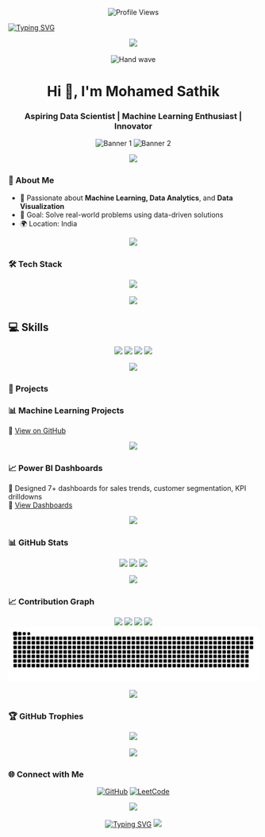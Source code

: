 <p align="center">
  <img src="https://komarev.com/ghpvc/?username=sathikmohamed&label=Profile%20Views&color=0e75b6&style=flat-square" alt="Profile Views"/>
</p>
<a href="https://git.io/typing-svg"><img src="https://readme-typing-svg.demolab.com?font=Fira+Code&weight=800&pause=1000&width=435&lines=Welcome+To+My+Profile!" alt="Typing SVG" /></a>
<p align="center">
  <img src="https://user-images.githubusercontent.com/73097560/115834477-dbab4500-a447-11eb-908a-139a6edaec5c.gif"/>
</p>

<p align="center">
  <img src="https://media.giphy.com/media/hvRJCLFzcasrR4ia7z/giphy.gif" width="80px" alt="Hand wave"/>
</p>

<h1 align="center">Hi 👋, I'm Mohamed Sathik</h1>
<h3 align="center">Aspiring Data Scientist | Machine Learning Enthusiast | Innovator</h3>

<p align="center">
  <img src="https://media2.giphy.com/media/v1.Y2lkPTc5MGI3NjExOXFxeGYyMWhmamZyNmx2aDZ3aG5sY2Z6Z3BwajVnamNlM3k0cW1nNSZlcD12MV9pbnRlcm5hbF9naWZfYnlfaWQmY3Q9Zw/QpVUMRUJGokfqXyfa1/giphy.gif" width="350px" alt="Banner 1"/>
  <img src="https://media1.giphy.com/media/v1.Y2lkPTc5MGI3NjExd2pmY3BrMnpzazN4ZWsyeTA2cjNveHRhaTk2cDVhY3d6ZXpvNDVndiZlcD12MV9pbnRlcm5hbF9naWZfYnlfaWQmY3Q9Zw/jtXRDVzaCPXSynUz7h/giphy.gif" width="350px" alt="Banner 2"/>
</p>

<p align="center">
  <img src="https://user-images.githubusercontent.com/73097560/115834477-dbab4500-a447-11eb-908a-139a6edaec5c.gif"/>
</p>

### 🌟 About Me
- 🤖 Passionate about **Machine Learning, Data Analytics**, and **Data Visualization**  
- 🎯 Goal: Solve real-world problems using data-driven solutions  
- 🌍 Location: India  

<p align="center">
  <img src="https://user-images.githubusercontent.com/73097560/115834477-dbab4500-a447-11eb-908a-139a6edaec5c.gif"/>
</p>

### 🛠 Tech Stack
<p align="center">
  <img src="https://skillicons.dev/icons?i=py,tensorflow,pytorch,sklearn,opencv,fastapi,java,html,css,mysql,postgres,git,github,docker,linux,vscode,figma&theme=light" />
</p>

<p align="center">
  <img src="https://user-images.githubusercontent.com/73097560/115834477-dbab4500-a447-11eb-908a-139a6edaec5c.gif"/>
</p>

## 💻 Skills
<p align="center">
  <img src="https://img.shields.io/badge/Python-95%25-green?style=for-the-badge&logo=python&logoColor=white"/>
  <img src="https://img.shields.io/badge/ML-90%25-blue?style=for-the-badge&logo=tensorflow&logoColor=white"/>
  <img src="https://img.shields.io/badge/Data%20Viz-85%25-orange?style=for-the-badge&logo=powerbi&logoColor=white"/>
  <img src="https://img.shields.io/badge/SQL-80%25-red?style=for-the-badge&logo=mysql&logoColor=white"/>
</p>

<p align="center">
  <img src="https://user-images.githubusercontent.com/73097560/115834477-dbab4500-a447-11eb-908a-139a6edaec5c.gif"/>
</p>

### 🚀 Projects

### 📊 Machine Learning Projects
🔗 [View on GitHub](https://github.com/sathikmohamed/ML_Projects)

<p align="center">
  <img src="https://user-images.githubusercontent.com/73097560/115834477-dbab4500-a447-11eb-908a-139a6edaec5c.gif"/>
</p>

### 📈 Power BI Dashboards
📌 Designed 7+ dashboards for sales trends, customer segmentation, KPI drilldowns  
🔗 [View Dashboards](https://github.com/sathikmohamed/data-visualization-dashboards)

<p align="center">
  <img src="https://user-images.githubusercontent.com/73097560/115834477-dbab4500-a447-11eb-908a-139a6edaec5c.gif"/>
</p>

### 📊 GitHub Stats
<p align="center">
  <img height="180" src="https://github-readme-stats.vercel.app/api?username=sathikmohamed&show_icons=true&theme=radical&count_private=true" />
  <img height="180" src="https://github-readme-streak-stats.herokuapp.com/?user=sathikmohamed&theme=radical" />
  <img height="180" src="https://github-readme-stats.vercel.app/api/top-langs/?username=sathikmohamed&layout=compact&theme=radical" />
</p>

<p align="center">
  <img src="https://user-images.githubusercontent.com/73097560/115834477-dbab4500-a447-11eb-908a-139a6edaec5c.gif"/>
</p>

### 📈 Contribution Graph
<p align="center">
  <img src="https://github-profile-summary-cards.vercel.app/api/cards/profile-details?username=sathikmohamed&theme=radical" />
  <img src="https://github-profile-summary-cards.vercel.app/api/cards/repos-per-language?username=sathikmohamed&theme=radical" />
  <img src="https://github-profile-summary-cards.vercel.app/api/cards/most-commit-language?username=sathikmohamed&theme=radical" />
  <img src="https://github-profile-summary-cards.vercel.app/api/cards/productive-time?username=sathikmohamed&theme=radical" />
  <img src="https://raw.githubusercontent.com/sathikmohamed/sathikmohamed/output/github-contribution-grid-snake.svg" alt="Contribution Snake" />
</p>

<p align="center">
  <img src="https://user-images.githubusercontent.com/73097560/115834477-dbab4500-a447-11eb-908a-139a6edaec5c.gif"/>
</p>

### 🏆 GitHub Trophies
<p align="center">
  <img src="https://github-profile-trophy.vercel.app/?username=sathikmohamed&theme=onedark&margin-w=10&no-frame=true"/>
</p>

<p align="center">
  <img src="https://user-images.githubusercontent.com/73097560/115834477-dbab4500-a447-11eb-908a-139a6edaec5c.gif"/>
</p>

### 🌐 Connect with Me
<p align="center">
  <a href="https://github.com/sathikmohamed"><img src="https://img.shields.io/badge/GitHub-181717?logo=github&logoColor=white&style=flat-square" alt="GitHub"/></a>
  <a href="https://leetcode.com/u/sathikmohamed/"><img src="https://img.shields.io/badge/LeetCode-FFA116?logo=leetcode&logoColor=white&style=flat-square" alt="LeetCode"/></a>
</p>

<p align="center">
  <img src="https://user-images.githubusercontent.com/73097560/115834477-dbab4500-a447-11eb-908a-139a6edaec5c.gif"/>
</p>


<p align="center">
 <a href="https://git.io/typing-svg"><img src="https://readme-typing-svg.demolab.com?font=Fira+Code&weight=800&pause=1000&width=435&lines=Thank+You+for+Visiting" alt="Typing SVG" /></a>
  <img src="https://media2.giphy.com/media/v1.Y2lkPTc5MGI3NjExOHZqdHgyMWNiZjV2c2h0OXprNjVma25wOHp3MjMxbTVjYzllcmg0NSZlcD12MV9pbnRlcm5hbF9naWZfYnlfaWQmY3Q9cw/eRIcpTwCBg70tIFODa/giphy.gif"/>
</p>
